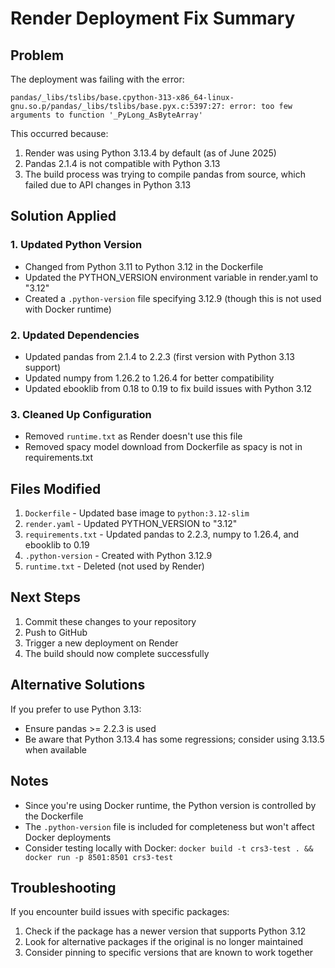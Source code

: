 # Render Deployment Fix Summary

## Problem
The deployment was failing with the error:
```
pandas/_libs/tslibs/base.cpython-313-x86_64-linux-gnu.so.p/pandas/_libs/tslibs/base.pyx.c:5397:27: error: too few arguments to function '_PyLong_AsByteArray'
```

This occurred because:
1. Render was using Python 3.13.4 by default (as of June 2025)
2. Pandas 2.1.4 is not compatible with Python 3.13
3. The build process was trying to compile pandas from source, which failed due to API changes in Python 3.13

## Solution Applied

### 1. Updated Python Version
- Changed from Python 3.11 to Python 3.12 in the Dockerfile
- Updated the PYTHON_VERSION environment variable in render.yaml to "3.12"
- Created a `.python-version` file specifying 3.12.9 (though this is not used with Docker runtime)

### 2. Updated Dependencies
- Updated pandas from 2.1.4 to 2.2.3 (first version with Python 3.13 support)
- Updated numpy from 1.26.2 to 1.26.4 for better compatibility
- Updated ebooklib from 0.18 to 0.19 to fix build issues with Python 3.12

### 3. Cleaned Up Configuration
- Removed `runtime.txt` as Render doesn't use this file
- Removed spacy model download from Dockerfile as spacy is not in requirements.txt

## Files Modified
1. `Dockerfile` - Updated base image to `python:3.12-slim`
2. `render.yaml` - Updated PYTHON_VERSION to "3.12"
3. `requirements.txt` - Updated pandas to 2.2.3, numpy to 1.26.4, and ebooklib to 0.19
4. `.python-version` - Created with Python 3.12.9
5. `runtime.txt` - Deleted (not used by Render)

## Next Steps
1. Commit these changes to your repository
2. Push to GitHub
3. Trigger a new deployment on Render
4. The build should now complete successfully

## Alternative Solutions
If you prefer to use Python 3.13:
- Ensure pandas >= 2.2.3 is used
- Be aware that Python 3.13.4 has some regressions; consider using 3.13.5 when available

## Notes
- Since you're using Docker runtime, the Python version is controlled by the Dockerfile
- The `.python-version` file is included for completeness but won't affect Docker deployments
- Consider testing locally with Docker: `docker build -t crs3-test . && docker run -p 8501:8501 crs3-test`

## Troubleshooting
If you encounter build issues with specific packages:
1. Check if the package has a newer version that supports Python 3.12
2. Look for alternative packages if the original is no longer maintained
3. Consider pinning to specific versions that are known to work together